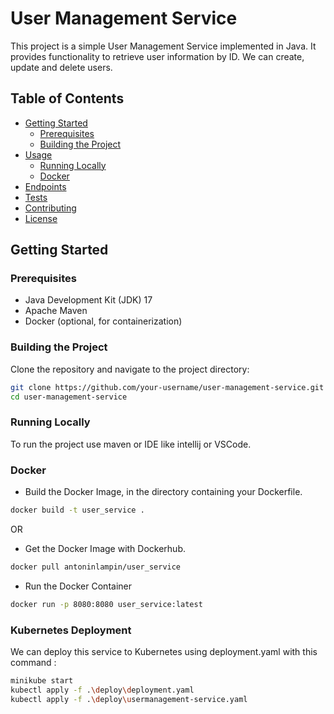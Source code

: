 # User Management Service

This project is a simple User Management Service implemented in Java. It provides functionality to retrieve user information by ID. We can create, update and delete users.

## Table of Contents

- [Getting Started](#getting-started)
  - [Prerequisites](#prerequisites)
  - [Building the Project](#building-the-project)
- [Usage](#usage)
  - [Running Locally](#running-locally)
  - [Docker](#docker)
- [Endpoints](#endpoints)
- [Tests](#tests)
- [Contributing](#contributing)
- [License](#license)

## Getting Started

### Prerequisites

- Java Development Kit (JDK) 17
- Apache Maven
- Docker (optional, for containerization)

### Building the Project

Clone the repository and navigate to the project directory:

```bash
git clone https://github.com/your-username/user-management-service.git
cd user-management-service
```
### Running Locally 

To run the project use maven or IDE like intellij or VSCode.

### Docker 
- Build the Docker Image, in the directory containing your Dockerfile.
```bash
docker build -t user_service .
```
OR 
- Get the Docker Image with Dockerhub.
```bash
docker pull antoninlampin/user_service
```
- Run the Docker Container
```bash
docker run -p 8080:8080 user_service:latest
```

### Kubernetes Deployment

We can deploy this service to Kubernetes using deployment.yaml with this command :
```bash
minikube start
kubectl apply -f .\deploy\deployment.yaml
kubectl apply -f .\deploy\usermanagement-service.yaml
```
